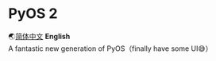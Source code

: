 # PyOS 2
:earth_asia:[简体中文](https://github.com/XxdMkbMark/PyOS-2/blob/main/README_EN.md) **English**\
A fantastic new generation of PyOS（finally have some UI:sweat_smile:）
